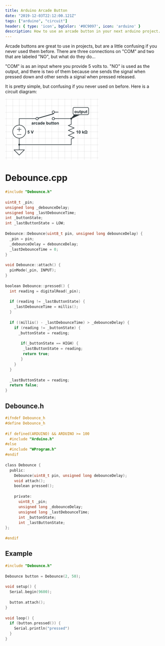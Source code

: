 ```yaml
---
title: Arduino Arcade Button
date: "2019-12-03T22:12:00.121Z"
tags: ["arduino", "circuit"]
header: { type: 'icon', bgColor: '#0C9097', icon: 'arduino' }
description: How to use an arcade button in your next arduino project.
---
```

Arcade buttons are great to use in projects, but are a little confusing if you never used them before.
There are three connections on "COM" and two that are labeled "NO", but what do they do...

"COM" is as an input where you provide 5 volts to.
"NO" is used as the output, and there is two of them because one sends the signal when pressed down and other sends a signal when pressed released.

It is pretty simple, but confusing if you never used on before.
Here is a circuit diagram:

![Arcade Button Digram](./digram.png)

# Debounce.cpp
```c
#include "Debounce.h"

uint8_t _pin;
unsigned long _debounceDelay;
unsigned long _lastDebounceTime;
int _buttonState;
int _lastButtonState = LOW;

Debounce::Debounce(uint8_t pin, unsigned long debounceDelay) {
  _pin = pin;
  _debounceDelay = debounceDelay;
  _lastDebounceTime = 0;
}

void Debounce::attach() {
  pinMode(_pin, INPUT);
}

boolean Debounce::pressed() {
  int reading = digitalRead(_pin);

  if (reading != _lastButtonState) {
    _lastDebounceTime = millis();
  }

  if ((millis() - _lastDebounceTime) > _debounceDelay) {
    if (reading != _buttonState) {
      _buttonState = reading;

       if(_buttonState == HIGH) {
        _lastButtonState = reading;
        return true;
       }
    }
  }

  _lastButtonState = reading;
  return false;
}
```

## Debounce.h
```c
#ifndef Debounce_h
#define Debounce_h

#if defined(ARDUINO) && ARDUINO >= 100
  #include "Arduino.h"
#else
  #include "WProgram.h"
#endif

class Debounce {
  public:
    Debounce(uint8_t pin, unsigned long debounceDelay);
    void attach();
    boolean pressed();

    private:
      uint8_t _pin;
      unsigned long _dobounceDelay;
      unsigned long _lastDebounceTime;
      int _buttonState;
      int _lastButtonState;
};

#endif
```

## Example
```c
#include "Debounce.h"

Debounce button = Debounce(2, 50);

void setup() {
  Serial.begin(9600);

  button.attach();
}

void loop() {
  if (button.pressed()) {
    Serial.println("pressed")
  }
}

```
